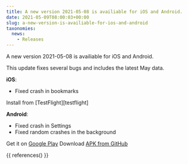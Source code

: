 ```yaml
---
title: A new version 2021-05-08 is availiable for iOS and Android.
date: 2021-05-09T08:00:03+00:00
slug: a-new-version-is-availiable-for-ios-and-android
taxonomies:
  news:
    - Releases
---
```


A new version 2021-05-08 is availiable for iOS and Android.

This update fixes several bugs and includes the latest May data.

**iOS**:

- Fixed crash in bookmarks

Install from [TestFlight][testflight]

**Android**:

- Fixed crash in Settings
- Fixed random crashes in the background

Get it on [Google Play](https://play.google.com/store/apps/details?id=app.organicmaps)
Download [APK from GitHub](https://github.com/organicmaps/organicmaps/releases/tag/2021-05-08)

{{ references() }}
